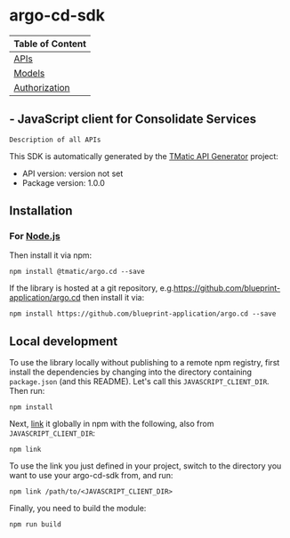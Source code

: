 # argo-cd-sdk

| Table of Content                         |
|------------------------------------------|
| [APIs](docs/APIS.MD)                     |
| [Models](docs/MODELS.MD)                 |
| [Authorization](docs/AUTHORIZATION.MD)   |

## - JavaScript client for Consolidate Services

    Description of all APIs

This SDK is automatically generated by the [TMatic API Generator](https://platform.tmatic.io) project:

- API version: version not set
- Package version: 1.0.0

## Installation

### For [Node.js](https://nodejs.org/)

Then install it via npm:

```shell
npm install @tmatic/argo.cd --save
```

If the library is hosted at a git repository, e.g.https://github.com/blueprint-application/argo.cd
then install it via:

```shell
npm install https://github.com/blueprint-application/argo.cd --save
```

## Local development

To use the library locally without publishing to a remote npm registry, first install the dependencies by changing into
the directory containing `package.json` (and this README). Let's call this `JAVASCRIPT_CLIENT_DIR`. Then run:

```shell
npm install
```

Next, [link](https://docs.npmjs.com/cli/link) it globally in npm with the following, also from `JAVASCRIPT_CLIENT_DIR`:

```shell
npm link
```

To use the link you just defined in your project, switch to the directory you want to use your argo-cd-sdk from, and
run:

```shell
npm link /path/to/<JAVASCRIPT_CLIENT_DIR>
```

Finally, you need to build the module:

```shell
npm run build
```
